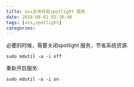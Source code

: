 ```yaml
---
title: osx关闭开启spotlight 服务
date: 2018-08-01 01:36:40
tags: [osx,spotlight]
categories:
---
```


必要的时候，需要关闭spotlight 服务，节省系统资源.

```shell
sudo mdutil -a -i off
```

重新开启服务:
```shell
sudo mdutil -a -i on
```

